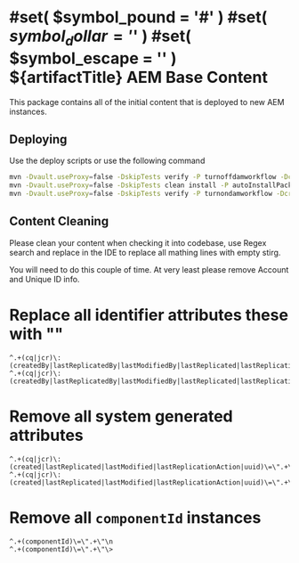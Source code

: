 #set( $symbol_pound = '#' )
#set( $symbol_dollar = '$' )
#set( $symbol_escape = '\' )
${artifactTitle} AEM Base Content
=================================

This package contains all of the initial content that is deployed to new AEM instances.


Deploying
---------

Use the deploy scripts or use the following command

```bash
mvn -Dvault.useProxy=false -DskipTests verify -P turnoffdamworkflow -Dcrx.host=localhost
mvn -Dvault.useProxy=false -DskipTests clean install -P autoInstallPackage -Dcrx.host=localhost
mvn -Dvault.useProxy=false -DskipTests verify -P turnondamworkflow -Dcrx.host=localhost
```

Content Cleaning
---------

Please clean your content when checking it into codebase, use Regex search and replace in the IDE to replace all mathing lines with empty stirg.

You will need to do this couple of time. At very least please remove Account and Unique ID info.


# Replace all identifier attributes these with ""

```
^.+(cq|jcr)\:(createdBy|lastReplicatedBy|lastModifiedBy|lastReplicated|lastReplicationAction|uuid)\=\".+\"\n
^.+(cq|jcr)\:(createdBy|lastReplicatedBy|lastModifiedBy|lastReplicated|lastReplicationAction|uuid)\=\".+\"\>
```

# Remove all system generated attributes

```
^.+(cq|jcr)\:(created|lastReplicated|lastModified|lastReplicationAction|uuid)\=\".+\"\n
^.+(cq|jcr)\:(created|lastReplicated|lastModified|lastReplicationAction|uuid)\=\".+\"\>
```

# Remove all `componentId` instances

```
^.+(componentId)\=\".+\"\n
^.+(componentId)\=\".+\"\>
```
